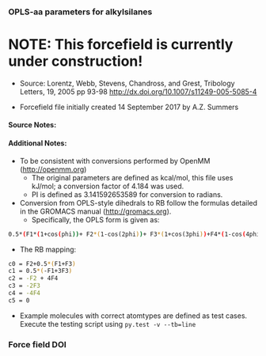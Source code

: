 ### OPLS-aa parameters for alkylsilanes

# NOTE: This forcefield is currently under construction!

 * Source: Lorentz, Webb, Stevens, Chandross, and Grest, Tribology Letters, 19, 2005 pp 93-98 http://dx.doi.org/10.1007/s11249-005-5085-4

 * Forcefield file initially created 14 September 2017 by A.Z. Summers

#### Source Notes:

#### Additional Notes:
* To be consistent with conversions performed by OpenMM (http://openmm.org)
    - The original parameters are defined as kcal/mol, this file uses kJ/mol; a conversion factor of 4.184 was used. 
    - PI is defined as 3.141592653589 for conversion to radians.
* Conversion from OPLS-style dihedrals to RB follow the formulas detailed in the GROMACS manual (http://gromacs.org). 
    * Specifically, the OPLS form is given as:
```bash
0.5*(F1*(1+cos(phi))+ F2*(1-cos(2phi))+ F3*(1+cos(3phi))+F4*(1-cos(4phi)))
```
   * The RB mapping:
```bash
c0 = F2+0.5*(F1+F3)
c1 = 0.5*(-F1+3F3)
c2 = -F2 + 4F4
c3 = -2F3
c4 = -4F4
c5 = 0
```

* Example molecules with correct atomtypes are defined as test cases. Execute the testing script using `py.test -v --tb=line`

### Force field DOI


